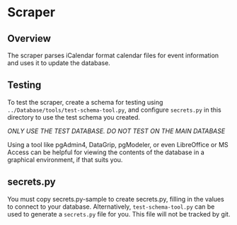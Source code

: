 # Scraper

## Overview

The scraper parses iCalendar format calendar files for event information
and uses it to update the database.

## Testing

To test the scraper, create a schema for testing using
`../Database/tools/test-schema-tool.py`, and configure `secrets.py` in this
directory to use the test schema you created.

*ONLY USE THE TEST DATABASE. DO NOT TEST ON THE MAIN DATABASE*

Using a tool like pgAdmin4, DataGrip, pgModeler, or even LibreOffice or
MS Access can be helpful for viewing the contents of the database in a
graphical environment, if that suits you.

## secrets.py

You must copy secrets.py-sample to create secrets.py, filling in the values
to connect to your database.  Alternatively, `test-schema-tool.py` can be
used to generate a `secrets.py` file for you.  This file will not be
tracked by git.
